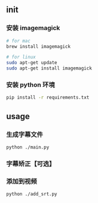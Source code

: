 ## init

### 安装 imagemagick
```bash
# for mac
brew install imagemagick

# for linux
sudo apt-get update
sudo apt-get install imagemagick
```

### 安装 python 环境
```bash
pip install -r requirements.txt
```

## usage

### 生成字幕文件
```bash
python ./main.py
```

### 字幕矫正【可选】


### 添加到视频
```bash
python ./add_srt.py
```